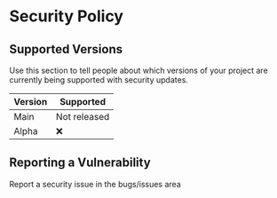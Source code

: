 # Security Policy

## Supported Versions

Use this section to tell people about which versions of your project are
currently being supported with security updates.

| Version | Supported          |
| ------- | ------------------ |
| Main    | Not released       |
| Alpha   | :x:                |

## Reporting a Vulnerability

Report a security issue in the bugs/issues area
